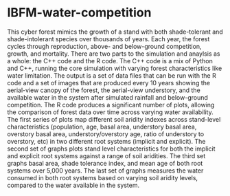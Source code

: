 # IBFM-water-competition

This cyber forest mimics the growth of a stand with both shade-tolerant and shade-intolerant species over thousands of years. Each year, the forest cycles through reproduction, above- and below-ground competition, growth, and mortality. There are two parts to the simulation and anaylsis as a whole: the C++ code and the R code. 
The C++ code is a mix of Python and C++, running the core simulation with varying forest characteristics like water limitation. The output is a set of data files that can be run with the R code and a set of images that are produced every 10 years showing the aerial-view canopy of the forest, the aerial-view understory, and the available water in the system after simulated rainfall and below-ground competition.
The R code produces a significant number of plots, allowing the comparison of forest data over time across varying water availability. The first series of plots map different soil aridity indexes across stand-level characteristics (population, age, basal area, understory basal area, overstory basal area, understory/overstory age, ratio of understory to overstory, etc) in two different root systems (implicit and explicit). The second set of graphs plots stand level characteristics for both the implicit and explicit root systems against a range of soil aridities. The third set graphs basal area, shade tolerance index, and mean age of both root systems over 5,000 years. The last set of graphs measures the water consumed in both root systems based on varying soil aridity levels, compared to the water available in the system.
